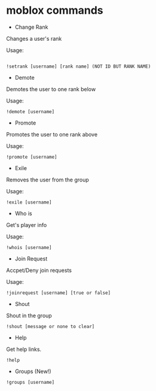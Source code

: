 # moblox commands

- Change Rank

Changes a user's rank

Usage:

```

!setrank [username] [rank name] (NOT ID BUT RANK NAME)

```

- Demote

Demotes the user to one rank below

Usage:

```
!demote [username]
```

- Promote

Promotes the user to one rank above

Usage:

```
!promote [username]
```

- Exile

Removes the user from the group

Usage:

```
!exile [username]
```

- Who is

Get's player info

Usage:

```
!whois [username]
```

- Join Request

Accpet/Deny join requests

Usage:

```
!joinrequest [username] [true or false]
```

- Shout

Shout in the group

```
!shout [message or none to clear]
```

- Help

Get help links.

```
!help
```

- Groups (New!)

```
!groups [username]
```
